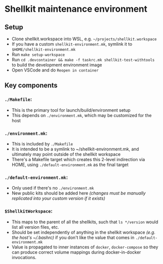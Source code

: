 # Shellkit maintenance environment


## Setup
- Clone shellkit.workspace into WSL, e.g. `~/projects/shellkit.workspace`
- If you have a custom `shellkit-environment.mk`, symlink it to `$HOME/shellkit-environment.mk`
- Run `make setup-workspace`
- Run `cd .devcontainer && make -f taskrc.mk shellkit-test-withtools` to build the development environment image
- Open VSCode and do `Reopen in container`

## Key components

### `./Makefile`:
- This is the primary tool for launch/build/environment setup
- This depends on `./environment.mk`, which may be customized for the host

### `./environment.mk`:
- This is included by `./Makefile`
- It is intended to be a symlink to ~/shellkit-environment.mk, and ultimately may point outside of the shellkit workspace
- There's a Makefile target which creates this 2-level indirection via HOME, using `./default-environment.mk` as the final target

### `./default-environment.mk`:
- Only used if there's no `./environment.mk`
- New public kits should be added here *(changes must be manually replicated into your custom version if it exists)*

### `$ShellkitWorkspace`:
- This maps to the parent of all the shellkits, such that `ls */version` would list all version files, etc.
- Should be set independently of anything in the shellkit workspace *(e.g. the host's ~/.bashrc)*  if you don't like the value that comes in `./default-environment.mk`
- Value is propagated to inner instances of `docker`, `docker-compose` so they can produce correct volume mappings during docker-in-docker invocations.

